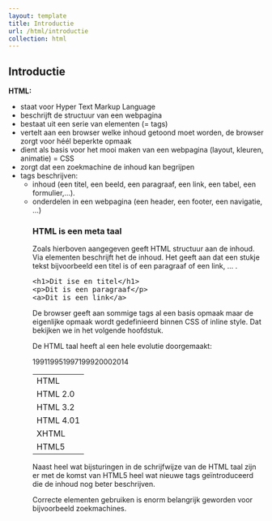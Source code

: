 ```yaml
---
layout: template
title: Introductie
url: /html/introductie
collection: html
---
```


## Introductie

<strong>HTML:</strong>

<ul>
    <li>staat voor Hyper Text Markup Language
    <li>beschrijft de structuur van een webpagina
    <li>bestaat uit een serie van elementen (= tags)
    <li>vertelt aan een browser welke inhoud getoond moet worden, de browser zorgt voor héél beperkte opmaak
    <li>dient als basis voor het mooi maken van een webpagina (layout, kleuren, animatie) = CSS
    <li>zorgt dat een zoekmachine de inhoud kan begrijpen
    <li>tags beschrijven:
        <ul>
            <li>inhoud (een titel, een beeld, een paragraaf, een link, een tabel, een formulier,…).
            <li>onderdelen in een webpagina (een header, een footer, een navigatie, …)
        </ul>
    </li>
<ul>

### HTML is een meta taal

Zoals hierboven aangegeven geeft HTML structuur aan de inhoud. Via elementen beschrijft het de inhoud. Het geeft aan dat een stukje tekst bijvoorbeeld een titel is of een paragraaf of een link, … . 

<pre data-enlighter-language="html">
&lt;h1&gt;Dit ise en titel&lt;/h1&gt;
&lt;p&gt;Dit is een paragraaf&lt;/p&gt;
&lt;a&gt;Dit is een link&lt;/a&gt;
</pre>

De browser geeft aan sommige tags al een basis opmaak maar de eigenlijke opmaak wordt gedefinieerd binnen CSS of inline style. Dat bekijken we in het volgende hoofdstuk.

De HTML taal heeft al een hele evolutie doorgemaakt:

<table>
<tr><td>HTML</td></td>1991</td></tr>
<tr><td>HTML 2.0</td></td>1995</td></tr>
<tr><td>HTML 3.2</td></td>1997</td></tr>
<tr><td>HTML 4.01</td></td>1999</td></tr>
<tr><td>XHTML</td></td>2000</td></tr>
<tr><td>HTML5</td></td>2014</td></tr>
</table>

Naast heel wat bijsturingen in de schrijfwijze van de HTML taal zijn er met de komst van HTML5 heel wat nieuwe tags geïntroduceerd die de inhoud nog beter beschrijven. 

Correcte elementen gebruiken is enorm belangrijk geworden voor bijvoorbeeld zoekmachines.